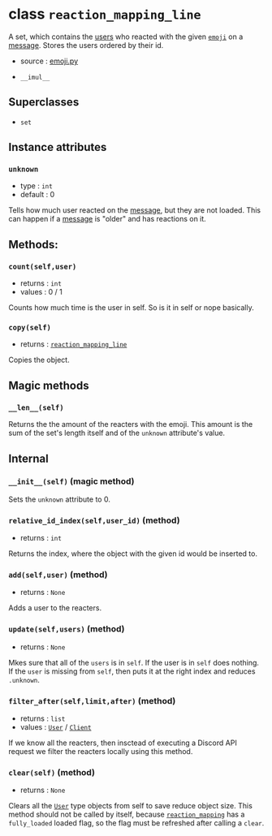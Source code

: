 # class `reaction_mapping_line`

A set, which contains the [users](User.md) who reacted with the given
[`emoji`](Emoji.md) on a [message](Message.md). Stores the users ordered by
their id.

- source : [emoji.py](https://github.com/HuyaneMatsu/hata/blob/master/hata/emoji.py)

- `__imul__`

## Superclasses

- `set`

## Instance attributes

### `unknown`

- type : `int`
- default : 0

Tells how much user reacted on the [message](Message.md), but they are not
loaded. This can happen if a [message](Message.md) is "older" and has
reactions on it.

## Methods:

### `count(self,user)`

- returns : `int`
- values : 0 / 1

Counts how much time is the user in self. So is it in self or nope basically.

### `copy(self)`

- returns : [`reaction_mapping_line`](reaction_mapping_line.md)

Copies the object.

## Magic methods

### `__len__(self)`

Returns the the amount of the reacters with the emoji. This amount is the sum of
the set's length itself and of the `unknown` attribute's value.

## Internal

### `__init__(self)` (magic method)

Sets the `unknown` attribute to 0.

### `relative_id_index(self,user_id)` (method)

- returns : `int`

Returns the index, where the object with the given id would be inserted to.

### `add(self,user)` (method)

- returns : `None`

Adds a user to the reacters.

### `update(self,users)` (method)

- returns : `None`

Mkes sure that all of the `users` is in `self`. If the user is in `self` does
nothing. If the `user` is missing from `self`, then puts it at the right index
and reduces `.unknown`.

### `filter_after(self,limit,after)` (method)

- returns : `list`
- values : [`User`](User.md) / [`Client`](Client.md)

If we know all the reacters, then insctead of executing a Discord API request
we filter the reacters locally using this method.

### `clear(self)` (method)

- returns : `None`

Clears all the [`User`](User.md) type objects from self to save reduce object
size. This method should not be called by itself, because
[`reaction_mapping`](reaction_mapping.md) has a `fully_loaded` loaded flag, so
the flag must be refreshed after calling a `clear`.
